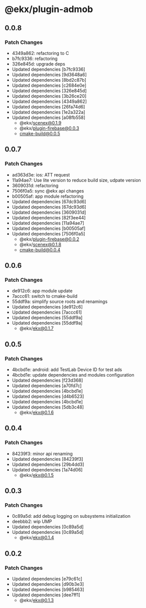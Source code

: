 # @ekx/plugin-admob

## 0.0.8

### Patch Changes

- 4349a862: refactoring to C
- b7fc9336: refactoring
- 326e845d: upgrade deps
- Updated dependencies [b7fc9336]
- Updated dependencies [9d3648a6]
- Updated dependencies [8bd2c87b]
- Updated dependencies [c2684e0e]
- Updated dependencies [326e845d]
- Updated dependencies [3b26ce20]
- Updated dependencies [4349a862]
- Updated dependencies [26fa74d6]
- Updated dependencies [1e2a322a]
- Updated dependencies [a08fb558]
  - @ekx/scenex@0.1.9
  - @ekx/plugin-firebase@0.0.3
  - cmake-build@0.0.5

## 0.0.7

### Patch Changes

- ad363d3e: ios: ATT request
- 11a94ae7: Use lite version to reduce build size, udpate version
- 3609031d: refactoring
- 7506f0a5: sync @ekx api changes
- b00505af: app module refactoring
- Updated dependencies [67dc93d6]
- Updated dependencies [67dc93d6]
- Updated dependencies [3609031d]
- Updated dependencies [82f3ee44]
- Updated dependencies [11a94ae7]
- Updated dependencies [b00505af]
- Updated dependencies [7506f0a5]
  - @ekx/plugin-firebase@0.0.2
  - @ekx/scenex@0.1.8
  - cmake-build@0.0.4

## 0.0.6

### Patch Changes

- de912c6: app module update
- 7accc61: switch to cmake-build
- 55ddf9a: simplify source roots and renamings
- Updated dependencies [de912c6]
- Updated dependencies [7accc61]
- Updated dependencies [55ddf9a]
- Updated dependencies [55ddf9a]
  - @ekx/ekx@0.1.7

## 0.0.5

### Patch Changes

- 4bcbd1e: android: add TestLab Device ID for test ads
- 4bcbd1e: update dependencies and modules configuration
- Updated dependencies [f23d368]
- Updated dependencies [a70fd7c]
- Updated dependencies [4bcbd1e]
- Updated dependencies [d4b6523]
- Updated dependencies [4bcbd1e]
- Updated dependencies [5db3c48]
  - @ekx/ekx@0.1.6

## 0.0.4

### Patch Changes

- 84239f3: minor api renaming
- Updated dependencies [84239f3]
- Updated dependencies [29b4dd3]
- Updated dependencies [1a74d06]
  - @ekx/ekx@0.1.5

## 0.0.3

### Patch Changes

- 0c89a5d: add debug logging on subsystems initialization
- deebbb2: wip UMP
- Updated dependencies [0c89a5d]
- Updated dependencies [0c89a5d]
  - @ekx/ekx@0.1.4

## 0.0.2

### Patch Changes

- Updated dependencies [e79c61c]
- Updated dependencies [d90b3e3]
- Updated dependencies [b985463]
- Updated dependencies [dee7ff1]
  - @ekx/ekx@0.1.3
